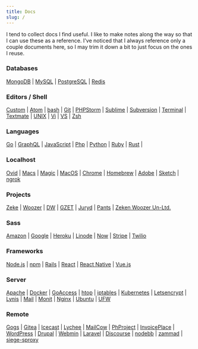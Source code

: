 ```yaml
---
title: Docs
slug: /
---
```


I tend to collect docs I find useful. I like to make notes along the way so that I can use these as a reference. I've noticed that I always reference only a couple documents here, so I may trim it down a bit to just focus on the ones I reuse.  

### Databases
[MongoDB](db/mongodb) |
[MySQL](db/mysql) |
[PostgreSQL](db/PostgreSQL) |
[Redis](db/redis)

### Editors / Shell
[Custom](editors/custom) |
[Atom](editors/atom) |
[bash](editors/bash) |
[Git](editors/git) |
[PHPStorm](editors/phpstorm) |
[Sublime](editors/sublime) |
[Subversion](editors/subversion) |
[Terminal](editors/terminal) |
[Textmate](editors/textmate) |
[UNIX](editors/unix) |
[Vi](editors/vi) |
[VS](editors/vs) |
[Zsh](editors/zsh)

### Languages
[Go](lang/golang) |
[GraphQL](lang/graphql) |
[JavaScript](lang/JavaScript) |
[Php](lang/PHP) |
[Python](lang/python) |
[Ruby](lang/ruby) |
[Rust](lang/rust) |

### Localhost  
[Ovid](localhost/ovid) |
[Macs](localhost/macs) |
[Magic](localhost/magic) |
[MacOS](localhost/macos) |
[Chrome](localhost/chrome) |
[Homebrew](localhost/brew) |
[Adobe](localhost/adobe) |
[Sketch](localhost/sketch) |
[ngrok](localhost/ngrok)

### Projects
[Zeke](projects/zeke) |
[Woozer](projects/woozer) |
[DW](projects/dw) |
[GZET](projects/gzet) |
[Juryd](projects/juryd) |
[Pants](projects/pants) |
[Zeken Woozer Un-Ltd.](projects/zw)

### Sass
[Amazon](saas/aws) |
[Google](saas/google) |
[Heroku](saas/heroku) |
[Linode](saas/linode) |
[Now](saas/now) |
[Stripe](saas/stripe) |
[Twilio](saas/twilio)

### Frameworks
[Node.js](waf/nodejs) |
[npm](waf/npm) |
[Rails](waf/rails) |
[React](waf/react) |
[React Native](waf/react_native) |
[Vue.js](waf/vue)

### Server
[Apache](server/apache) |
[Docker](server/docker) |
[GoAccess](server/goaccess) |
[htop](server/htop) |
[iptables](server/iptables) |
[Kubernetes](server/kubernetes) |
[Letsencrypt](server/letsencrypt) |
[Lynis](server/lynis) |
[Mail](server/mail) |
[Monit](server/monit) |
[Nginx](server/nginx) |
[Ubuntu](server/ubuntu) |
[UFW](server/ufw)

### Remote
[Gogs](host/gogs) |
[Gitea](host/gitea) |
[Icecast](host/icecast) |
[Lychee](host/lychee) |
[MailCow](host/mailcow) |
[PhProject](host/phproject) |
[InvoicePlace](host/invoiceplane) |
[WordPress](host/WordPress) |
[Drupal](host/drupal) |
[Webmin](host/webmin) |
[Laravel](host/laravel) |
[Discourse](host/discourse) |
[nodebb](host/nodebb) |
[zammad](host/zammad) |
[siege-sproxy](host/siege-sproxy)
